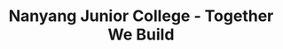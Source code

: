 ---
layout: homepage
title: Nanyang Junior College - Together We Build
description: Brief site description here
image: /images/isomer-logo.svg
permalink: /
notification: ""
sections:
  - hero:
      background: /images/slider-image.jpg
      url: /contact-us/
      key_highlights:
        - title: Headlines
          description: ""
          url: https://google.com
        - title: Stories
          description: ""
          url: https://gmail.com
        - title: Media
          description: ""
          url: /privacy/
  - resources:
      button: View More
---